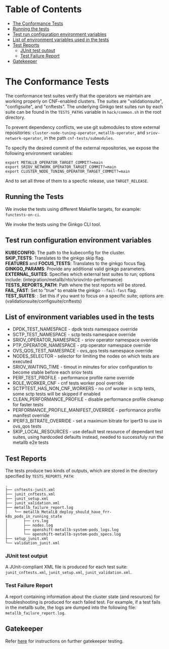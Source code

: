 Table of Contents
=================

* [The Conformance Tests ](#the-conformance-tests)
* [Running the tests](#running-the-tests)
* [Test run configuration environment variables](#test-run-configuration-environment-variables)
* [List of environment variables used in the tests](#list-of-environment-variables-used-in-the-tests)
* [Test Reports](#test-reports)
  * [JUnit test output](#junit-test-output)
  * [Test Failure Report](#test-failure-report)
* [Gatekeeper](#gatekeeper)

    
# The Conformance Tests 

The conformance test suites verify that the operators we maintain are working properly on CNF-enabled clusters. The suites are "validationsuite", "configsuite", and "cnftests". The underlying Ginkgo test suites run by each suite can be found in the `TESTS_PATHS` variable in `hack/common.sh` in the root directory.  

To prevent dependency conflicts, we use git submodules to store external repositories: `cluster-node-tuning-operator`, `metallb-operator`, and `sriov-network-operator`, in the path `cnf-tests/submodules`.


To specify the desired commit of the external repositories, we expose the following environment variables:

```
export METALLB_OPERATOR_TARGET_COMMIT?=main
export SRIOV_NETWORK_OPERATOR_TARGET_COMMIT?=main
export CLUSTER_NODE_TUNING_OPERATOR_TARGET_COMMIT?=main
```

And to set all three of them to a specfic release, use `TARGET_RELEASE`.

## Running the Tests

We invoke the tests using different Makefile targets, for example: `functests-on-ci`.

We invoke the tests using the Ginkgo CLI tool.

## Test run configuration environment variables

**KUBECONFIG**: The path to the kubeconfig for the cluster.  
**SKIP_TESTS**: Translates to the ginkgo skip flag.  
**FEATURES** and **FOCUS_TESTS**: Translates to the ginkgo focus flag.  
**GINKGO_PARAMS**: Provide any additional valid ginkgo parameters.  
**EXTERNAL_SUITES**: Specifies which external test suites to run; options include: (integration/metallb/nto/sriov/nto-performance)  
**TESTS_REPORTS_PATH**: Path where the test reports will be stored.  
**FAIL_FAST**: Set to "true" to enable the ginkgo `--fail-fast` flag.  
**TEST_SUITES**: : Set this if you want to focus on a specific suite; options are: (validationsuite/configsuite/cnftests)  

## List of environment variables used in the tests

- DPDK_TEST_NAMESPACE - dpdk tests namespace override
- SCTP_TEST_NAMESPACE - sctp tests namespace override
- SRIOV_OPERATOR_NAMESPACE - sriov operator namespace override
- PTP_OPERATOR_NAMESPACE - ptp operator namespace override
- OVS_QOS_TEST_NAMESPACE - ovs_qos tests namespace override
- NODES_SELECTOR - selector for limiting the nodes on which tests are executed
- SRIOV_WAITING_TIME - timout in minutes for sriov configuration to become stable before each sriov tests
- PERF_TEST_PROFILE - performance profile name override
- ROLE_WORKER_CNF - cnf tests worker pool override
- SCTPTEST_HAS_NON_CNF_WORKERS - no cnf worker in sctp tests, some sctp tests will be skipped if enabled
- CLEAN_PERFORMANCE_PROFILE - disable performance profile cleanup for faster tests
- PERFORMANCE_PROFILE_MANIFEST_OVERRIDE - performance profile manifest override
- IPERF3_BITRATE_OVERRIDE - set a maximum bitrate for iperf3 to use in ovs_qos tests
- SKIP_LOCAL_RESOURCES - use default test resource of dependant test suites, using hardcoded defaults instead, needed to successfuly run the metallb e2e tests

## Test Reports

The tests produce two kinds of outputs, which are stored in the directory specified by `TESTS_REPORTS_PATH`:

```
.
├── cnftests-junit.xml
├── junit_cnftests.xml
├── junit_setup.xml
├── junit_validation.xml
├── metallb_failure_report.log
│   └── metallb_MetalLB_deploy_should_have_frr-k8s_pods_in_running_state
│       ├── crs.log
│       ├── nodes.log
│       ├── openshift-metallb-system-pods_logs.log
│       └── openshift-metallb-system-pods_specs.log
├── setup_junit.xml
└── validation_junit.xml
```

### JUnit test output

A JUnit-compliant XML file is produced for each test suite: `junit_cnftests.xml`, `junit_setup.xml`, `junit_validation.xml`.

### Test Failure Report

A report containing information about the cluster state (and resources) for troubleshooting is produced for each failed test. For example, if a test fails in the metallb suite, the logs are dumped into the following file: `metallb_failure_report.log`.

## Gatekeeper

Refer [here](GATEKEEPER.md) for instructions on further gatekeeper testing.
